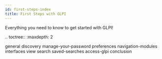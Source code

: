 ```yaml
---
id: first-steps-index
title: First Steps with GLPI
---
```

   Everything you need to know to get started with GLPI!

.. toctree::
   :maxdepth: 2

   general
   discovery
   manage-your-password
   preferences
   navigation-modules
   interfaces
   view
   search
   saved-searches
   access-glpi
   conclusion